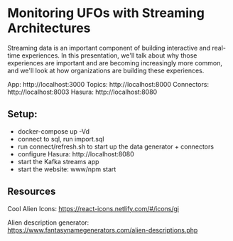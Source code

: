 # Monitoring UFOs with Streaming Architectures

Streaming data is an important component of building interactive and real-time experiences. In this presentation, we'll talk about why those experiences are important and are becoming increasingly more common, and we'll look at how organizations are building these experiences.

App: http://localhost:3000
Topics: http://localhost:8000
Connectors: http://localhost:8003
Hasura: http://localhost:8080

## Setup:

- docker-compose up -Vd
- connect to sql, run import.sql
- run connect/refresh.sh to start up the data generator + connectors
- configure Hasura: http://localhost:8080
- start the Kafka streams app
- start the website: www/npm start


## Resources

Cool Alien Icons:
https://react-icons.netlify.com/#/icons/gi

Alien description generator:
https://www.fantasynamegenerators.com/alien-descriptions.php
